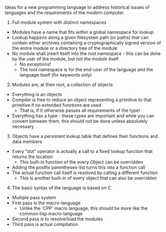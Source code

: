 Ideas for a new programming language to address historical issues of languages and the requirements of the modern computer.

1. Full module system with distinct namespaces
  * Modules have a name that fits within a global namespace for lookup
  * Lookup happens along a given filesystem path (or paths) that can contain either archives containing a cryptographically signed version of the entire module or a directory tree of the module
  * No module shall insert itself into the root namespace - this can be done by the user of the module, but not the module itself
    * No exceptions!
	* The root namespace is for the end-user of the language and the language itself (for keywords only)
2. Modules are, at their root, a collection of objects
  * Everything is an objects
  * Compiler is free to reduce an object representing a primitive to that primitive if no extended functions are used
    * That is, if it otherwise passes all requirements of the type!
  * Everything has a type - these types are important and while you can convert between them, this should not be done unless absolutely necessary
3. Objects have a persistent lookup table that defines their functions and data members
  * Every "dot" operator is actually a call to a fixed lookup function that returns the location
    * This built-in function of the every Object can be overridden
  * Adding the postfix parentheses-list turns this into a function call
  * The actual function call itself is resolved by calling a different function
    * This is another built-in of every object that can also be overridden
4. The basic syntax of the language is based on C
  * Multiple pass system
  * First pass is the macro-language
    * Unlike the 'CPP' macro language, this should be more like the common-lisp macro-language
  * Second pass is to resolve/load the modules
  * Third pass is actual compilation
